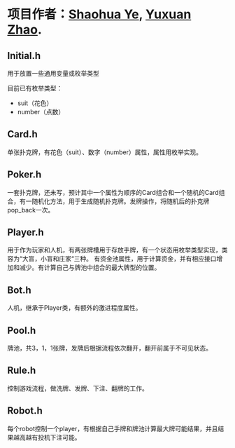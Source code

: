 # 项目作者：[Shaohua Ye](https://github.com/ye-shao-hua), [Yuxuan Zhao](https://github.com/zzzzzzzZz-chow).

## Initial.h
用于放置一些通用变量或枚举类型

目前已有枚举类型：
- suit（花色）
- number（点数）

## Card.h
单张扑克牌，有花色（suit）、数字（number）属性，属性用枚举实现。

## Poker.h
一套扑克牌，还未写，预计其中一个属性为顺序的Card组合和一个随机的Card组合，有一随机化方法，用于生成随机扑克牌。发牌操作，将随机后的扑克牌pop_back一次。

## Player.h
用于作为玩家和人机，有两张牌槽用于存放手牌，有一个状态用枚举类型实现，类容为“大盲，小盲和庄家“三种。 有资金池属性，用于计算资金，并有相应接口增加和减少。有计算自己与牌池中组合的最大牌型的位置。

## Bot.h
人机，继承于Player类，有额外的激进程度属性。

## Pool.h
牌池，共3，1，1张牌，发牌后根据流程依次翻开，翻开前属于不可见状态。

## Rule.h
控制游戏流程，做洗牌、发牌、下注、翻牌的工作。

## Robot.h
每个robot控制一个player，有根据自己手牌和牌池计算最大牌可能结果，并且结果越高越有投机下注可能。

